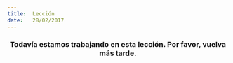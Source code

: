 ```yaml
---
title:  Lección
date:   28/02/2017
---
```


### <center>Todavía estamos trabajando en esta lección. Por favor, vuelva más tarde.</center>
